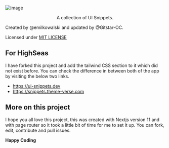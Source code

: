 ![image](/public/readme-thumbnail.png)

<p align="center">A collection of UI Snippets.</p>

Created by @emilkowalski and updated by @Gitstar-OC. 

Licensed under [MIT LICENSE](https://github.com/Gitstar-OC/ui-snippets/blob/master/LICENSE)


## For HighSeas 

I have forked this project and add the tailwind CSS section to it which did not exist before. You can check the difference in between both of the app by visiting the below two links. 

- https://ui-snippets.dev
- https://snippets.theme-verse.com


## More on this project

I hope you all love this project, this was created with Nextjs version 11 and with page router so it took a little bit of time for me to set it up. You can fork, edit, contribute and pull issues.

**Happy Coding**